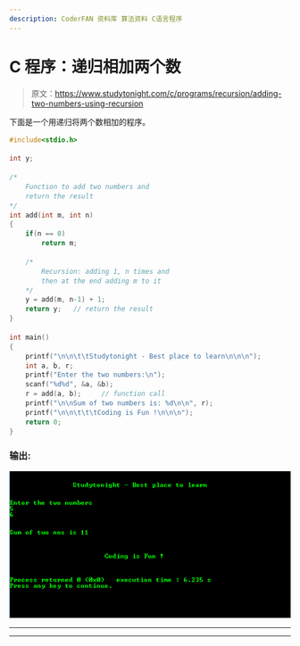 ```yaml
---
description: CoderFAN 资料库 算法资料 C语言程序
---
```


# C 程序：递归相加两个数

> 原文：<https://www.studytonight.com/c/programs/recursion/adding-two-numbers-using-recursion>

下面是一个用递归将两个数相加的程序。

```cpp
#include<stdio.h>

int y;

/*
    Function to add two numbers and
    return the result
*/
int add(int m, int n)
{
    if(n == 0)
        return m;

    /*
        Recursion: adding 1, n times and 
        then at the end adding m to it
    */
    y = add(m, n-1) + 1;
    return y;   // return the result
}

int main()
{
    printf("\n\n\t\tStudytonight - Best place to learn\n\n\n");
    int a, b, r;
    printf("Enter the two numbers:\n");
    scanf("%d%d", &a, &b);
    r = add(a, b);     // function call
    printf("\n\nSum of two numbers is: %d\n\n", r);
    printf("\n\n\t\t\tCoding is Fun !\n\n\n");
    return 0;
}
```

### 输出:

![Program to Add two numbers using recursion](img/73fc526d72c952c3ba46c767253da486.png)

* * *

* * *
